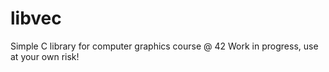 # libvec
Simple C library for computer graphics course @ 42
Work in progress, use at your own risk!
